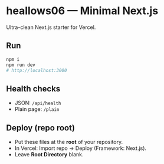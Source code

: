 # heallows06 — Minimal Next.js

Ultra-clean Next.js starter for Vercel.

## Run
```bash
npm i
npm run dev
# http://localhost:3000
```

## Health checks
- JSON: `/api/health`
- Plain page: `/plain`

## Deploy (repo root)
- Put these files at the **root** of your repository.
- In Vercel: Import repo → Deploy (Framework: Next.js). 
- Leave **Root Directory** blank.
